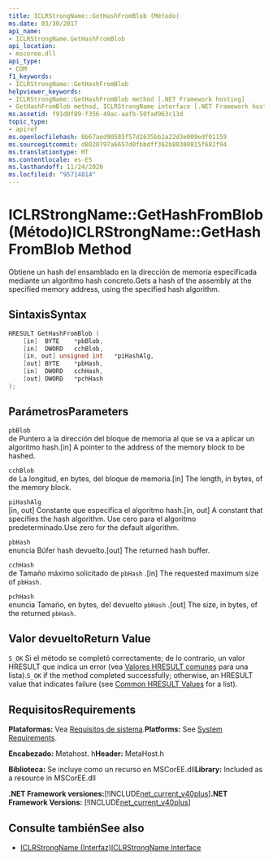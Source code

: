 ```yaml
---
title: ICLRStrongName::GetHashFromBlob (Método)
ms.date: 03/30/2017
api_name:
- ICLRStrongName.GetHashFromBlob
api_location:
- mscoree.dll
api_type:
- COM
f1_keywords:
- ICLRStrongName::GetHashFromBlob
helpviewer_keywords:
- ICLRStrongName::GetHashFromBlob method [.NET Framework hosting]
- GetHashFromBlob method, ICLRStrongName interface [.NET Framework hosting]
ms.assetid: f91d0f89-f356-49ac-aafb-50fad963c13d
topic_type:
- apiref
ms.openlocfilehash: 6b67aed90585f57d2635bb1a22d3e009edf01159
ms.sourcegitcommit: d8020797a6657d0fbbdff362b80300815f682f94
ms.translationtype: MT
ms.contentlocale: es-ES
ms.lasthandoff: 11/24/2020
ms.locfileid: "95714814"
---
```

# <a name="iclrstrongnamegethashfromblob-method"></a><span data-ttu-id="80d13-102">ICLRStrongName::GetHashFromBlob (Método)</span><span class="sxs-lookup"><span data-stu-id="80d13-102">ICLRStrongName::GetHashFromBlob Method</span></span>

<span data-ttu-id="80d13-103">Obtiene un hash del ensamblado en la dirección de memoria especificada mediante un algoritmo hash concreto.</span><span class="sxs-lookup"><span data-stu-id="80d13-103">Gets a hash of the assembly at the specified memory address, using the specified hash algorithm.</span></span>  
  
## <a name="syntax"></a><span data-ttu-id="80d13-104">Sintaxis</span><span class="sxs-lookup"><span data-stu-id="80d13-104">Syntax</span></span>  
  
```cpp  
HRESULT GetHashFromBlob (  
    [in]  BYTE    *pbBlob,  
    [in]  DWORD   cchBlob,  
    [in, out] unsigned int   *piHashAlg,  
    [out] BYTE    *pbHash,  
    [in]  DWORD   cchHash,  
    [out] DWORD   *pchHash  
);  
```  
  
## <a name="parameters"></a><span data-ttu-id="80d13-105">Parámetros</span><span class="sxs-lookup"><span data-stu-id="80d13-105">Parameters</span></span>  

 `pbBlob`  
 <span data-ttu-id="80d13-106">de Puntero a la dirección del bloque de memoria al que se va a aplicar un algoritmo hash.</span><span class="sxs-lookup"><span data-stu-id="80d13-106">[in] A pointer to the address of the memory block to be hashed.</span></span>  
  
 `cchBlob`  
 <span data-ttu-id="80d13-107">de La longitud, en bytes, del bloque de memoria.</span><span class="sxs-lookup"><span data-stu-id="80d13-107">[in] The length, in bytes, of the memory block.</span></span>  
  
 `piHashAlg`  
 <span data-ttu-id="80d13-108">[in, out] Constante que especifica el algoritmo hash.</span><span class="sxs-lookup"><span data-stu-id="80d13-108">[in, out] A constant that specifies the hash algorithm.</span></span> <span data-ttu-id="80d13-109">Use cero para el algoritmo predeterminado.</span><span class="sxs-lookup"><span data-stu-id="80d13-109">Use zero for the default algorithm.</span></span>  
  
 `pbHash`  
 <span data-ttu-id="80d13-110">enuncia Búfer hash devuelto.</span><span class="sxs-lookup"><span data-stu-id="80d13-110">[out] The returned hash buffer.</span></span>  
  
 `cchHash`  
 <span data-ttu-id="80d13-111">de Tamaño máximo solicitado de `pbHash` .</span><span class="sxs-lookup"><span data-stu-id="80d13-111">[in] The requested maximum size of `pbHash`.</span></span>  
  
 `pchHash`  
 <span data-ttu-id="80d13-112">enuncia Tamaño, en bytes, del devuelto `pbHash` .</span><span class="sxs-lookup"><span data-stu-id="80d13-112">[out] The size, in bytes, of the returned `pbHash`.</span></span>  
  
## <a name="return-value"></a><span data-ttu-id="80d13-113">Valor devuelto</span><span class="sxs-lookup"><span data-stu-id="80d13-113">Return Value</span></span>  

 <span data-ttu-id="80d13-114">`S_OK` Si el método se completó correctamente; de lo contrario, un valor HRESULT que indica un error (vea [Valores HRESULT comunes](/windows/win32/seccrypto/common-hresult-values) para una lista).</span><span class="sxs-lookup"><span data-stu-id="80d13-114">`S_OK` if the method completed successfully; otherwise, an HRESULT value that indicates failure (see [Common HRESULT Values](/windows/win32/seccrypto/common-hresult-values) for a list).</span></span>  
  
## <a name="requirements"></a><span data-ttu-id="80d13-115">Requisitos</span><span class="sxs-lookup"><span data-stu-id="80d13-115">Requirements</span></span>  

 <span data-ttu-id="80d13-116">**Plataformas:** Vea [Requisitos de sistema](../../get-started/system-requirements.md).</span><span class="sxs-lookup"><span data-stu-id="80d13-116">**Platforms:** See [System Requirements](../../get-started/system-requirements.md).</span></span>  
  
 <span data-ttu-id="80d13-117">**Encabezado:** Metahost. h</span><span class="sxs-lookup"><span data-stu-id="80d13-117">**Header:** MetaHost.h</span></span>  
  
 <span data-ttu-id="80d13-118">**Biblioteca:** Se incluye como un recurso en MSCorEE.dll</span><span class="sxs-lookup"><span data-stu-id="80d13-118">**Library:** Included as a resource in MSCorEE.dll</span></span>  
  
 <span data-ttu-id="80d13-119">**.NET Framework versiones:**[!INCLUDE[net_current_v40plus](../../../../includes/net-current-v40plus-md.md)]</span><span class="sxs-lookup"><span data-stu-id="80d13-119">**.NET Framework Versions:** [!INCLUDE[net_current_v40plus](../../../../includes/net-current-v40plus-md.md)]</span></span>  
  
## <a name="see-also"></a><span data-ttu-id="80d13-120">Consulte también</span><span class="sxs-lookup"><span data-stu-id="80d13-120">See also</span></span>

- [<span data-ttu-id="80d13-121">ICLRStrongName (Interfaz)</span><span class="sxs-lookup"><span data-stu-id="80d13-121">ICLRStrongName Interface</span></span>](iclrstrongname-interface.md)
